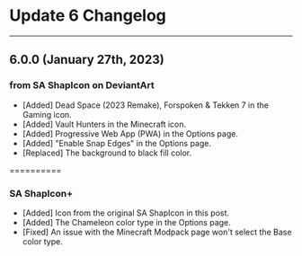 # Update 6 Changelog

---

## **6.0.0** (January 27th, 2023)

### from SA ShapIcon on DeviantArt
* [Added] Dead Space (2023 Remake), Forspoken & Tekken 7 in the Gaming icon.
* [Added] Vault Hunters in the Minecraft icon.
* [Added] Progressive Web App (PWA) in the Options page.
* [Added] "Enable Snap Edges" in the Options page.
* [Replaced] The background to black fill color.

==========

### SA ShapIcon+
* [Added] Icon from the original SA ShapIcon in this post.
* [Added] The Chameleon color type in the Options page.
* [Fixed] An issue with the Minecraft Modpack page won't select the Base color type.
